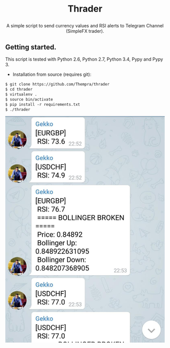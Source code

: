 # <p align="center">Thrader

<p align="center">A simple script to send currency values and RSI alerts to Telegram Channel (SimpleFX trader).

## Getting started.

This script is tested with Python 2.6, Python 2.7, Python 3.4, Pypy and Pypy 3.
* Installation from source (requires git):

```
$ git clone https://github.com/Thempra/thrader
$ cd thrader
$ virtualenv .
$ source bin/activate
$ pip install -r requirements.txt
$ ./thrader

```
![Screenshot](https://github.com/Thempra/thrader/blob/master/screenshot.jpg?raw=true "Screenshot")


